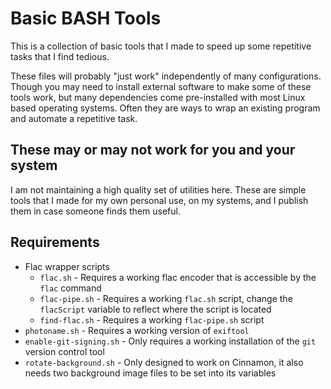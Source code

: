 # Basic BASH Tools

This is a collection of basic tools that I made to speed up some repetitive
tasks that I find tedious.

These files will probably "just work" independently of many configurations.
Though you may need to install external software to make some of these tools
work, but many dependencies come pre-installed with most Linux based operating
systems. Often they are ways to wrap an existing program and automate a repetitive task.

## These may or may not work for you and your system

I am not maintaining a high quality set of utilities here. These are simple tools
that I made for my own personal use, on my systems, and I publish them in case
someone finds them useful.

## Requirements

- Flac wrapper scripts
  - `flac.sh` - Requires a working flac encoder that is accessible by the `flac` command
  - `flac-pipe.sh` - Requires a working `flac.sh` script, change the `flacScript` variable to reflect where the script is located
  - `find-flac.sh` - Requires a working `flac-pipe.sh` script
- `photoname.sh` - Requires a working version of `exiftool`
- `enable-git-signing.sh` - Only requires a working installation of the `git` version control tool
- `rotate-background.sh` - Only designed to work on Cinnamon, it also needs two background image files to be set into its variables